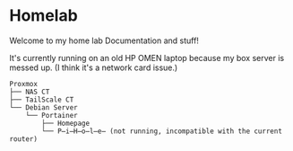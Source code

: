 # Homelab

Welcome to my home lab Documentation and stuff!

It's currently running on an old HP OMEN laptop because my box server is messed up. (I think it's a network card issue.)

```
Proxmox                  
├── NAS CT
├── TailScale CT
└── Debian Server
    └── Portainer
        ├── Homepage
        └── P̶i̶H̶o̶l̶e̶ (not running, incompatible with the current router)
```
